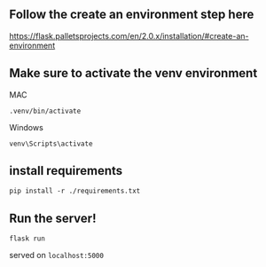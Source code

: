 ## Follow the create an environment step here

https://flask.palletsprojects.com/en/2.0.x/installation/#create-an-environment

## Make sure to activate the venv environment

MAC
```
.venv/bin/activate
```

Windows
```
venv\Scripts\activate
```

## install requirements

```
pip install -r ./requirements.txt
```

## Run the server!
```
flask run
```

served on `localhost:5000`